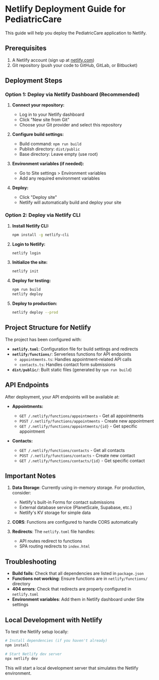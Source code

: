 # Netlify Deployment Guide for PediatricCare

This guide will help you deploy the PediatricCare application to Netlify.

## Prerequisites

1. A Netlify account (sign up at [netlify.com](https://netlify.com))
2. Git repository (push your code to GitHub, GitLab, or Bitbucket)

## Deployment Steps

### Option 1: Deploy via Netlify Dashboard (Recommended)

1. **Connect your repository:**
   - Log in to your Netlify dashboard
   - Click "New site from Git"
   - Choose your Git provider and select this repository

2. **Configure build settings:**
   - Build command: `npm run build`
   - Publish directory: `dist/public`
   - Base directory: Leave empty (use root)

3. **Environment variables (if needed):**
   - Go to Site settings > Environment variables
   - Add any required environment variables

4. **Deploy:**
   - Click "Deploy site"
   - Netlify will automatically build and deploy your site

### Option 2: Deploy via Netlify CLI

1. **Install Netlify CLI:**
   ```bash
   npm install -g netlify-cli
   ```

2. **Login to Netlify:**
   ```bash
   netlify login
   ```

3. **Initialize the site:**
   ```bash
   netlify init
   ```

4. **Deploy for testing:**
   ```bash
   npm run build
   netlify deploy
   ```

5. **Deploy to production:**
   ```bash
   netlify deploy --prod
   ```

## Project Structure for Netlify

The project has been configured with:

- **`netlify.toml`**: Configuration file for build settings and redirects
- **`netlify/functions/`**: Serverless functions for API endpoints
  - `appointments.ts`: Handles appointment-related API calls
  - `contacts.ts`: Handles contact form submissions
- **`dist/public/`**: Built static files (generated by `npm run build`)

## API Endpoints

After deployment, your API endpoints will be available at:

- **Appointments:**
  - `GET /.netlify/functions/appointments` - Get all appointments
  - `POST /.netlify/functions/appointments` - Create new appointment
  - `GET /.netlify/functions/appointments/{id}` - Get specific appointment

- **Contacts:**
  - `GET /.netlify/functions/contacts` - Get all contacts
  - `POST /.netlify/functions/contacts` - Create new contact
  - `GET /.netlify/functions/contacts/{id}` - Get specific contact

## Important Notes

1. **Data Storage**: Currently using in-memory storage. For production, consider:
   - Netlify's built-in Forms for contact submissions
   - External database service (PlanetScale, Supabase, etc.)
   - Netlify's KV storage for simple data

2. **CORS**: Functions are configured to handle CORS automatically

3. **Redirects**: The `netlify.toml` file handles:
   - API routes redirect to functions
   - SPA routing redirects to `index.html`

## Troubleshooting

- **Build fails**: Check that all dependencies are listed in `package.json`
- **Functions not working**: Ensure functions are in `netlify/functions/` directory
- **404 errors**: Check that redirects are properly configured in `netlify.toml`
- **Environment variables**: Add them in Netlify dashboard under Site settings

## Local Development with Netlify

To test the Netlify setup locally:

```bash
# Install dependencies (if you haven't already)
npm install

# Start Netlify dev server
npx netlify dev
```

This will start a local development server that simulates the Netlify environment. 